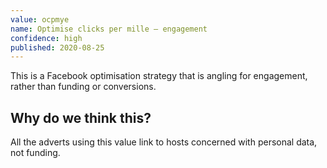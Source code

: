 ```yaml
---
value: ocpmye
name: Optimise clicks per mille – engagement
confidence: high
published: 2020-08-25
---
```


This is a Facebook optimisation strategy that is angling for engagement, rather than
funding or conversions.

## Why do we think this?

All the adverts using this value link to hosts concerned with personal data, not funding.
